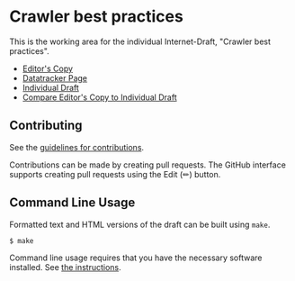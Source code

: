 <!-- regenerate: on (set to off if you edit this file) -->

# Crawler best practices

This is the working area for the individual Internet-Draft, "Crawler best practices".

* [Editor's Copy](https://garyillyes.github.io/cbcp/#go.draft-illyes-cbcp.html)
* [Datatracker Page](https://datatracker.ietf.org/doc/draft-illyes-cbcp)
* [Individual Draft](https://datatracker.ietf.org/doc/html/draft-illyes-cbcp)
* [Compare Editor's Copy to Individual Draft](https://garyillyes.github.io/cbcp/#go.draft-illyes-cbcp.diff)


## Contributing

See the
[guidelines for contributions](https://github.com/garyillyes/cbcp/blob/main/CONTRIBUTING.md).

Contributions can be made by creating pull requests.
The GitHub interface supports creating pull requests using the Edit (✏) button.


## Command Line Usage

Formatted text and HTML versions of the draft can be built using `make`.

```sh
$ make
```

Command line usage requires that you have the necessary software installed.  See
[the instructions](https://github.com/martinthomson/i-d-template/blob/main/doc/SETUP.md).

